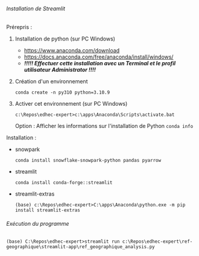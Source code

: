###### Installation de Streamlit

Prérepris :

1. Installation de python (sur PC Windows)

   * https://www.anaconda.com/download
   * https://docs.anaconda.com/free/anaconda/install/windows/
   * ***!!!!! Effectuer cette installation avec un Terminal et le profil utilisateur Administrator !!!!***
2. Création d'un environnement

   ```
   conda create -n py310 python=3.10.9
   ```
3. Activer cet environnement (sur PC Windows)

   ```
   c:\Repos\edhec-expert>c:\apps\Anaconda\Scripts\activate.bat
   ```

   Option : Afficher les informations sur l'installation de Python `conda info`

Installation :

* snowpark

  ```
  conda install snowflake-snowpark-python pandas pyarrow
  ```
* streamlit

  ```
  conda install conda-forge::streamlit
  ```
* streamlit-extras

  ```
  (base) c:\Repos\edhec-expert>C:\apps\Anaconda\python.exe -m pip install streamlit-extras
  ```

###### Exécution du programme

```
(base) C:\Repos\edhec-expert>streamlit run c:\Repos\edhec-expert\ref-geographique\streamlit-app\ref_geographique_analysis.py
```
